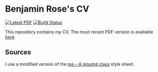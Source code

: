 # Benjamin Rose's CV

[![Latest PDF](https://img.shields.io/badge/PDF%20file-latest-green.svg)](https://github.com/benjaminrose/CV/blob/master-pdf/Rose_CV.pdf) 
[![Build Status](https://img.shields.io/endpoint.svg?url=https%3A%2F%2Factions-badge.atrox.dev%2Fbenjaminrose%2Fcv%2Fbadge%3Fref%3Dmaster&style=flat)](https://actions-badge.atrox.dev/benjaminrose/cv/goto?ref=master) 

This repository contains my CV. The most recent PDF version is available [here](https://github.com/benjaminrose/CV/blob/master-pdf/Rose_CV.pdf). 

## Sources

I use a modified version of the [res – A resumé class](https://www.ctan.org/pkg/res) style sheet.
